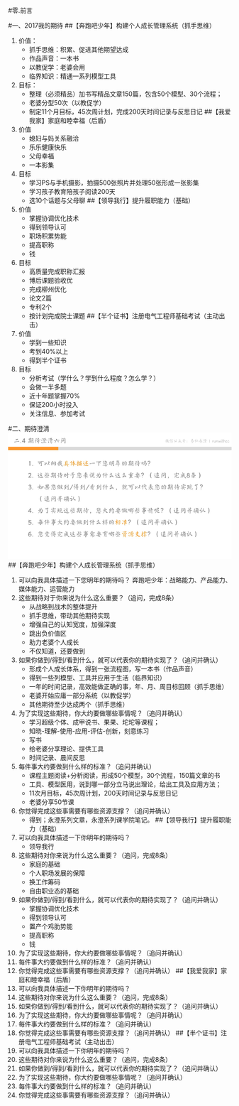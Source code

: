 #零.前言

#一、2017我的期待
##【奔跑吧少年】构建个人成长管理系统（抓手思维）
1. 价值：
    - 抓手思维：积累、促进其他期望达成
    - 作品声音：一本书
    - 以教促学：老婆会用
    - 临界知识：精通一系列模型工具
2. 目标：
    - 整理（必须精品）加书写精品文章150篇，包含50个模型、30个流程；
    - 老婆分型50次（以教促学）
    - 制定11个月目标，45次周计划，完成200天时间记录与反思日记
##【我爱我家】家庭和睦幸福（后盾）
1. 价值
    - 媳妇与妈关系融洽
    - 乐乐健康快乐
    - 父母幸福
    - 一本影集
2. 目标
    - 学习PS与手机摄影，拍摄500张照片并处理50张形成一张影集
    - 学习孩子教育陪孩子阅读200天
    - 选10个话题与父母聊
##【领导我行】提升履职能力（基础）
1. 价值
    - 掌握协调优化技术
    - 得到领导认可
    - 职场积累势能
    - 提高职称
    - 钱
2. 目标
    - 高质量完成职称汇报
    - 博后课题验收优
    - 完成柳州优化
    - 论文2篇
    - 专利2个
    - 按计划完成院士课题
##【半个证书】注册电气工程师基础考试（主动出击）
1. 价值
    - 学到一些知识
    - 考到40%以上
    - 得到半个证书
2. 目标
    - 分析考试（学什么？学到什么程度？怎么学？）
    - 会做一半多题
    - 近十年题掌握70%
    - 保证200小时投入
    - 关注信息、参加考试

#二、期待澄清
![](./_image/期待.png)
##【奔跑吧少年】构建个人成长管理系统（抓手思维）
1. 可以向我具体描述一下您明年的期待吗？
    奔跑吧少年：战略能力、产品能力、媒体能力、运营能力
2. 这些期待对于你来说为什么这么重要？（追问，完成8条）
    - 从战略到战术的整体提升
    - 抓手思维，带动其他期待实现
    - 增强自己的认知宽度，加强深度
    - 跳出负价值区
    - 助力老婆个人成长
    - 不仅知道，还要做到
3. 如果你做到/得到/看到什么，就可以代表你的期待实现了？（追问并确认）
    - 形成个人成长体系，得到一张流程图，写一本书（作品声音）
    - 得到一些列模型、工具并应用于生活（临界知识）
    - 一年的时间记录，高效能做正确的事，年、月、周目标回顾（抓手思维）
    - 老婆开始应庸一部分系统（以教促学）
    - 其他期待至少达成两个（抓手思维）
4. 为了实现这些期待，你大约要做哪些事情呢？（追问并确认）
    - 学习超级个体、成甲说书、果果、坨坨等课程；
    - 知晓-理解-使用-应用-评估-创新，刻意练习
    - 写书
    - 给老婆分享理论、提供工具
    - 时间记录、晨间反思
5. 每件事大约要做到什么样的标准？（追问并确认）
    - 课程主题阅读+分析阅读，形成50个模型，30个流程，150篇文章的书
    - 工具、模型医用，说到哪一部分立马说出理论，给出工具及应用方法；
    - 11次月目标，45次周计划，200天时间记录与反思日记
    - 老婆分享50节课
6. 你觉得完成这些事需要有哪些资源支撑？（追问并确认）
    - 得到；永澄系列文章，永澄系列课学院笔记。
##【领导我行】提升履职能力（基础）
1.  可以向我具体描述一下你明年的期待吗？
    - 领导我行
2. 这些期待对你来说为什么这么重要？（追问，完成8条）
    - 家庭的基础
    - 个人职场发展的保障
    - 换工作筹码
    - 自由职业态的基础
3. 如果你做到/得到/看到什么，就可以代表你的期待实现了？（追问并确认）
    - 掌握协调优化技术
    - 得到领导认可
    - 置产个鸡肋势能
    - 提高职称
    - 钱
4. 为了实现这些期待，你大约要做哪些事情呢？（追问并确认）
5. 每件事大约要做到什么样的标准？（追问并确认）
6. 你觉得完成这些事需要有哪些资源支撑？（追问并确认）
##【我爱我家】家庭和睦幸福（后盾）
1.  可以向我具体描述一下你明年的期待吗？
2. 这些期待对你来说为什么这么重要？（追问，完成8条）
3. 如果你做到/得到/看到什么，就可以代表你的期待实现了？（追问并确认）
4. 为了实现这些期待，你大约要做哪些事情呢？（追问并确认）
5. 每件事大约要做到什么样的标准？（追问并确认）
6. 你觉得完成这些事需要有哪些资源支撑？（追问并确认）
##【半个证书】注册电气工程师基础考试（主动出击）
1.  可以向我具体描述一下你明年的期待吗？
2. 这些期待对你来说为什么这么重要？（追问，完成8条）
3. 如果你做到/得到/看到什么，就可以代表你的期待实现了？（追问并确认）
4. 为了实现这些期待，你大约要做哪些事情呢？（追问并确认）
5. 每件事大约要做到什么样的标准？（追问并确认）
6. 你觉得完成这些事需要有哪些资源支撑？（追问并确认）
